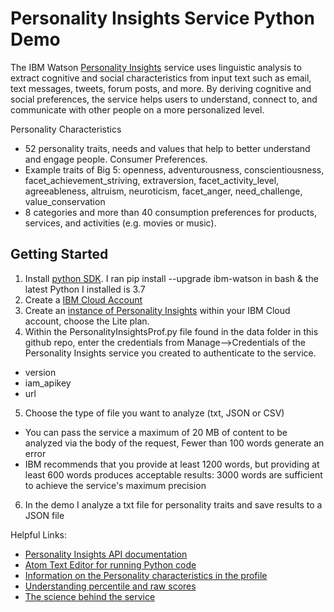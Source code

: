 # Personality Insights Service Python Demo

  The IBM Watson [Personality Insights](https://cloud.ibm.com/docs/services/personality-insights?topic=personality-insights-gettingStarted) service uses linguistic analysis to extract cognitive and social characteristics from input text such as email, text messages, tweets, forum posts, and more. By deriving cognitive and social preferences, the service helps users to understand, connect to, and communicate with other people on a more personalized level.

Personality Characteristics
  - 52 personality traits, needs and values that help to better understand and engage people.
Consumer Preferences. 
  - Example traits of Big 5: openness, adventurousness, conscientiousness, facet_achievement_striving, extraversion, facet_activity_level, agreeableness, altruism, neuroticism, facet_anger, need_challenge, value_conservation
  - 8 categories and more than 40 consumption preferences for products, services, and activities (e.g. movies or music).
  
## Getting Started

1. Install [python SDK](https://github.com/watson-developer-cloud/python-sdk). I ran pip install --upgrade ibm-watson in bash & the latest Python I installed is 3.7
2. Create a [IBM Cloud Account](http://cloud.ibm.com/)
3. Create an [instance of Personality Insights](https://cloud.ibm.com/catalog/services/personality-insights) within your IBM Cloud account, choose the Lite plan.
4. Within the PersonalityInsightsProf.py file found in the data folder in this github repo, enter the credentials from Manage-->Credentials of the Personality Insights service you created to authenticate to the service.
  - version
  - iam_apikey
  - url
5. Choose the type of file you want to analyze (txt, JSON or CSV)
  - You can pass the service a maximum of 20 MB of content to be analyzed via the body of the request, Fewer than 100 words generate an error
  - IBM recommends that you provide at least 1200 words, but providing at least 600 words produces acceptable results:
3000 words are sufficient to achieve the service's maximum precision
6. In the demo I analyze a txt file for personality traits and save results to a JSON file


Helpful Links:
- [Personality Insights API documentation](https://cloud.ibm.com/apidocs/personality-insights?code=python)
- [Atom Text Editor for running Python code](https://atom.io/)
- [Information on the Personality characteristics in the profile](https://cloud.ibm.com/docs/services/personality-insights?topic=personality-insights-models#models)
- [Understanding percentile and raw scores](https://cloud.ibm.com/docs/services/personality-insights?topic=personality-insights-numeric)
- [The science behind the service](https://cloud.ibm.com/docs/services/personality-insights?topic=personality-insights-science)
